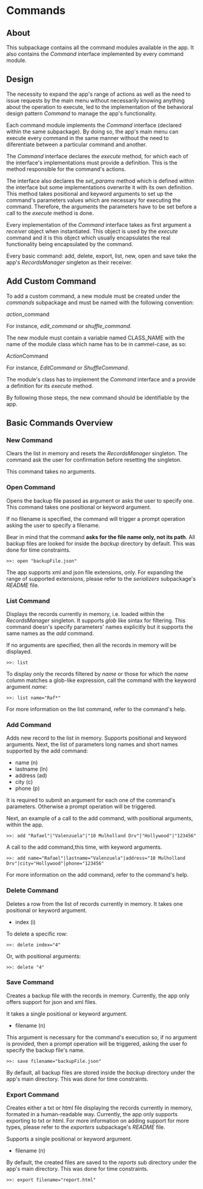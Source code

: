 # Commands

## About
This subpackage contains all the command modules available in the app. It also contains
the *Command* interface implemented by every command module.

## Design
The necessity to expand the app's range of actions as well as the need to issue requests
by the main menu without necessarily knowing anything about the operation to execute, led
to the implementation of the behavioral design pattern *Command* to manage the app's 
functionality.

Each command module implements the *Command* interface (declared within the same subpackage).
By doing so, the app's main menu can execute every command in the same manner without the
need to diferentiate between a particular command and another.

The *Command* interface declares the *execute* method, for which each of the interface's 
implementations must provide a definition. This is the method responsible for the command's
actions.

The interface also declares the *set_params* method which is defined within the interface but
some implementations overwrite it with its own definition. This method takes positional and 
keyword arguments to set up the command's parameters values which are necessary for executing
the command. Therefore, the arguments the parameters have to be set before a call to the 
*execute* method is done.

Every implementation of the *Command* interface takes as first argument a *receiver* object
when instantiated. This object is used by the *execute* command and it is this object which
usually encapsulates the real functionality being encapsulated by the command.

Every basic command: add, delete, export, list, new, open and save take the app's 
*RecordsManager* singleton as their receiver.

## Add Custom Command
To add a custom command, a new module must be created under the *commands* subpackage and must
be named with the following convention: 

*action*_command

For instance, *edit_command* or *shuffle_command*.

The new module must contain a variable named CLASS_NAME with the name of the module class which
name has to be in cammel-case, as so:

*Action*Command

For instance, *EditCommand* or *ShuffleCommand*.

The module's class has to implement the *Command* interface and a provide a definition for its
*execute* method.

By following those steps, the new command should be identifiable by the app.

## Basic Commands Overview

### New Command
Clears the list in memory and resets the *RecordsManager* singleton. The command ask the user
for confirmation before resetting the singleton.

This command takes no arguments.

### Open Command
Opens the backup file passed as argument or asks the user to specify one. This command takes
one positional or keyword argument.

If no filename is specified, the command will trigger a prompt operation asking the user to
specify a filename.

Bear in mind that the command **asks for the file name only, not its path**. All backup files are
looked for inside the *backup* directory by default. This was done for time constraints.

    >>: open "backupFile.json"

The app supports xml and json file extensions, only. For expanding the range of supported extensions,
please refer to the *serializers* subpackage's *README* file.

### List Command
Displays the records currently in memory, i.e. loaded within the *RecordsManager* singleton. It 
supports *glob* like sintax for filtering. This command doesn's specify parameters' names explicitly
but it supports the same names as the *add* command.

If no arguments are specified, then all the records in memory will be displayed.

    >>: list

To display only the records filtered by *name* or those for which the *name* column matches a glob-like
expression, call the command with the keyword argument *name*:

    >>: list name="Raf*"

For more information on the list command, refer to the command's help.

### Add Command
Adds  new record to the list in memory. Supports positional and keyword arguments. Next, the list
of parameters long names and short names supported by the add command: 

+ name (n)
+ lastname (ln)
+ address (ad)
+ city (c)
+ phone (p)

It is required to submit an argument for each one of the command's parameters. Otherwise a prompt
operation will be triggered.

Next, an example of a call to the add command, with positional arguments, within the app.

    >>: add "Rafael"|"Valenzuela"|"10 Mulholland Drv"|"Hollywood"|"123456"

A call to the add command,this time, with keyword arguments.

    >>: add name="Rafael"|lastname="Valenzuela"|address="10 Mulholland Drv"|city="Hollywood"|phone="123456"

For more information on the add command, refer to the command's help.

### Delete Command
Deletes a row from the list of records currently in memory. It takes one positional or keyword argument.

+ index (i)

To delete a specific row:

    >>: delete index="4"

Or, with positional arguments:

    >>: delete "4"

### Save Command
Creates a backup file with the records in memory. Currently, the app only offers support for json and xml
files.

It takes a single positional or keyword argument.

+ filename (n)

This argument is necessary for the command's execution so, if no argument is provided, then a prompt operation
will be triggered, asking the user fo specify the backup file's name.

    >>: save filename="backupFile.json"

By default, all backup files are stored inside the *backup* directory under the app's main directory. This was done
for time constraints.

### Export Command
Creates either a txt or html file displaying the records currently in memory, formated in a human-readable way.
Currently, the app only supports exporting to txt or html. For more information on adding support for more types, 
please refer to the *exporters* subpackage's *README* file.

Supports a single positional or keyword argument.

+ filename (n)

By default, the created files are saved to the *reports* sub directory under the app's main directory. This was
done for time constraints.

    >>: export filename="report.html"
